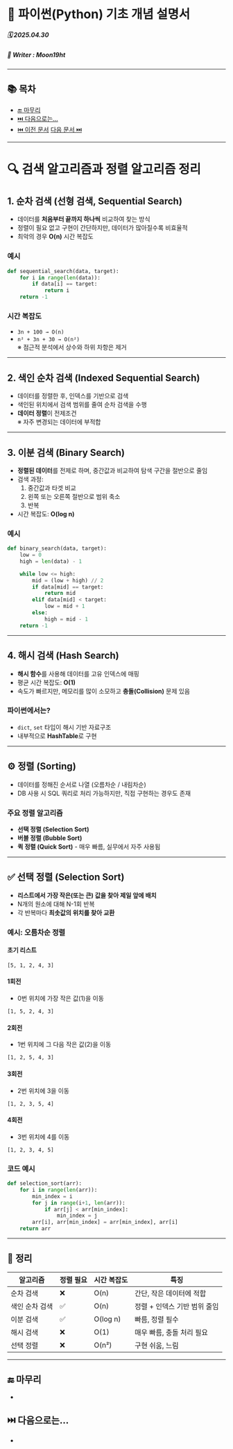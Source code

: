 # 🐍 파이썬(Python) 기초 개념 설명서

##### 🗓️ 2025.04.30
##### 📝 Writer : Moon19ht

---

## 📚 목차


- [🔚 마무리](#-마무리)
- [⏭️ 다음으로는...](#️-다음으로는)
- [⏮️ 이전 문서](./0429%20정리.md) [다음 문서 ⏭️](./0502%20정리.md)

---

# 🔍 검색 알고리즘과 정렬 알고리즘 정리

## 1. 순차 검색 (선형 검색, Sequential Search)

- 데이터를 **처음부터 끝까지 하나씩** 비교하여 찾는 방식
- 정렬이 필요 없고 구현이 간단하지만, 데이터가 많아질수록 비효율적
- 최악의 경우 **O(n)** 시간 복잡도

### 예시
```python
def sequential_search(data, target):
    for i in range(len(data)):
        if data[i] == target:
            return i
    return -1
```

### 시간 복잡도
- `3n + 100 → O(n)`
- `n² + 3n + 30 → O(n²)`  
※ 점근적 분석에서 상수와 하위 차항은 제거

---

## 2. 색인 순차 검색 (Indexed Sequential Search)

- 데이터를 정렬한 후, 인덱스를 기반으로 검색
- 색인된 위치에서 검색 범위를 줄여 순차 검색을 수행
- **데이터 정렬**이 전제조건  
※ 자주 변경되는 데이터에 부적합

---

## 3. 이분 검색 (Binary Search)

- **정렬된 데이터**를 전제로 하며, 중간값과 비교하여 탐색 구간을 절반으로 줄임
- 검색 과정:
  1. 중간값과 타겟 비교
  2. 왼쪽 또는 오른쪽 절반으로 범위 축소
  3. 반복
- 시간 복잡도: **O(log n)**

### 예시
```python
def binary_search(data, target):
    low = 0
    high = len(data) - 1

    while low <= high:
        mid = (low + high) // 2
        if data[mid] == target:
            return mid
        elif data[mid] < target:
            low = mid + 1
        else:
            high = mid - 1
    return -1
```

---

## 4. 해시 검색 (Hash Search)

- **해시 함수**를 사용해 데이터를 고유 인덱스에 매핑
- 평균 시간 복잡도: **O(1)**
- 속도가 빠르지만, 메모리를 많이 소모하고 **충돌(Collision)** 문제 있음

### 파이썬에서는?
- `dict`, `set` 타입이 해시 기반 자료구조
- 내부적으로 **HashTable**로 구현

---

## ⚙ 정렬 (Sorting)

- 데이터를 정해진 순서로 나열 (오름차순 / 내림차순)
- DB 사용 시 SQL 쿼리로 처리 가능하지만, 직접 구현하는 경우도 존재

### 주요 정렬 알고리즘
- **선택 정렬 (Selection Sort)**
- **버블 정렬 (Bubble Sort)**
- **퀵 정렬 (Quick Sort)** - 매우 빠름, 실무에서 자주 사용됨

---

## ✅ 선택 정렬 (Selection Sort)

- **리스트에서 가장 작은(또는 큰) 값을 찾아 제일 앞에 배치**
- N개의 원소에 대해 N-1회 반복
- 각 반복마다 **최솟값의 위치를 찾아 교환**

### 예시: 오름차순 정렬
#### 초기 리스트
```
[5, 1, 2, 4, 3]
```

#### 1회전
- 0번 위치에 가장 작은 값(1)을 이동  
```
[1, 5, 2, 4, 3]
```

#### 2회전
- 1번 위치에 그 다음 작은 값(2)을 이동  
```
[1, 2, 5, 4, 3]
```

#### 3회전
- 2번 위치에 3을 이동  
```
[1, 2, 3, 5, 4]
```

#### 4회전
- 3번 위치에 4를 이동  
```
[1, 2, 3, 4, 5]
```

### 코드 예시
```python
def selection_sort(arr):
    for i in range(len(arr)):
        min_index = i
        for j in range(i+1, len(arr)):
            if arr[j] < arr[min_index]:
                min_index = j
        arr[i], arr[min_index] = arr[min_index], arr[i]
    return arr
```

---

## 📝 정리

| 알고리즘      | 정렬 필요 | 시간 복잡도 | 특징                                |
|---------------|------------|--------------|-------------------------------------|
| 순차 검색     | ❌         | O(n)         | 간단, 작은 데이터에 적합             |
| 색인 순차 검색 | ✅         | O(n)         | 정렬 + 인덱스 기반 범위 줄임          |
| 이분 검색     | ✅         | O(log n)     | 빠름, 정렬 필수                        |
| 해시 검색     | ❌         | O(1)         | 매우 빠름, 충돌 처리 필요              |
| 선택 정렬     | ❌         | O(n²)        | 구현 쉬움, 느림                        |


---

## 🔚 마무리
- 

## ⏭️ 다음으로는...
- 
